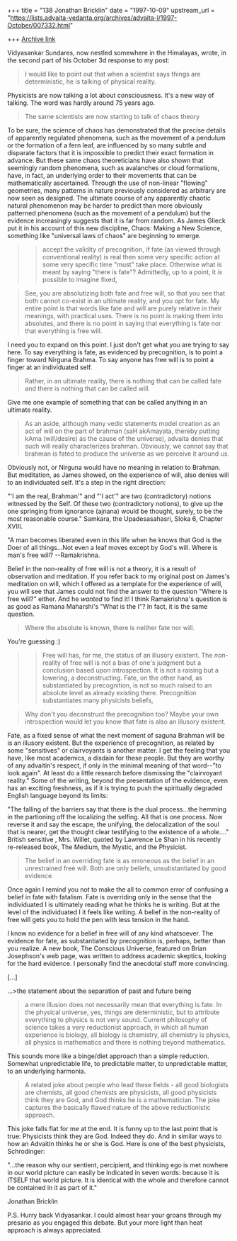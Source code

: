 +++
title = "138 Jonathan Bricklin"
date = "1997-10-09"
upstream_url = "https://lists.advaita-vedanta.org/archives/advaita-l/1997-October/007332.html"

+++
[Archive link](https://lists.advaita-vedanta.org/archives/advaita-l/1997-October/007332.html)

Vidyasankar Sundares, now nestled somewhere in the Himalayas, wrote, in the
second part of his October 3d response to my post:


>I would like to point out
>that when a scientist says things are deterministic, he is talking of
>physical reality.

Physicists are now talking a lot about consciousness.  It's a new way of
talking.  The word was hardly around 75 years ago.

>The same scientists are now starting to talk of chaos theory

To be sure, the science of chaos has demonstrated that the precise details
of apparently regulated phenomena, such as the movement of a pendulum or
the formation of a fern leaf, are influenced by so many subtle and
disparate factors that it is impossible to predict their exact formation in
advance.   But these same chaos theoreticians have also shown that
seemingly random phenomena, such as avalanches or cloud formations, have,
in fact, an underlying order to their movements that can be mathematically
ascertained.  Through the use of non-linear "flowing" geometries, many
patterns in nature previously considered as arbitrary are now seen as
designed.  The ultimate course of any apparently chaotic natural phenomenon
may be harder to predict than more obviously patterned phenomena (such as
the movement of a pendulum) but the evidence increasingly suggests that it
is far from random.  As James Glieck put it in his account of this new
discipline, Chaos: Making a New Science, something like "universal laws of
chaos" are beginning to emerge.


>> accept the validity of precognition, if fate (as viewed through
> >conventional reality) is real then some very specific action at some
very
> >specific time "must" take place.  Otherwise what is meant by saying
"there
> >is fate"?   Admittedly, up to a point, it _is_ possible to imagine
fixed,

>See, you are absolutizing both fate and free will, so that you see that
>both cannot co-exist in an ultimate reality, and you opt for fate. My
>entire point is that words like fate and will are purely relative in their
>meanings, with practical uses. There is no point is making them into
>absolutes, and there is no point in saying that everything is fate nor
>that everything is free will.

I need you to expand on this point.  I just don't get what you are trying
to say here.  To say everything is fate, as evidenced by precognition, is
to point a finger toward Nirguna Brahma.  To say anyone has free will is to
point a finger at an individuated self.

>Rather, in an ultimate reality, there is
>nothing that can be called fate and there is nothing that can be called
>will.


Give me one example of something that can be called anything in an ultimate
reality.

>As an aside, although many vedic statements model creation as an act of
>will on the part of brahman (saH akAmayata, thereby putting kAma
>(will/desire) as the cause of the universe), advaita denies that such will
>really characterizes brahman. Obviously, we cannot say that brahman is
>fated to produce the universe as we perceive it around us.

Obviously not, or Nirguna would have no meaning in relation to Brahman.
But meditation, as James showed, on the experience of will, also denies
will to an individuated self.   It's a step in the right direction:

"'I am the real, Brahman'" and "'I act'" are two (contradictory) notions
witnessed by the Self.   Of these two (contradictory notions), to give up
the one springing from ignorance (ajnana) would be thought, surely, to be
the most reasonable course."  Samkara, the Upadesasahasri, Sloka 6, Chapter
XVIII.

 "A man becomes liberated even in this life when he knows that God is the
Doer of all things...Not even a leaf moves except by God's will.  Where is
man's free will?  --Ramakrishna.

Belief in the non-reality of free will is not a theory, it is a result of
observation and meditation.
If you refer back to my original post on James's meditation on will, which
I offered as a template for the experience of will, you will see that James
could not find the answer to the question "Where is free will?"  either.
And he _wanted_ to find it!   I think Ramakrishna's question is as good as
Ramana Maharshi's "What is the I"?  In fact, it is the same question.


>Where the absolute is known, there is neither fate nor will.

You're guessing :)

> >Free will has, for me, the status of an illusory existent. The
> >_non_-reality of free
>> will is not a bias of one's judgment but a
>> conclusion based upon introspection.  It is not a raising but a
lowering,
>>a deconstructing.   Fate, on the other hand, as substantiated by
>> precognition, is not so much raised to an absolute level as already
> >existing there.  Precognition substantiates many physicists beliefs,

>Why don't you deconstruct the precognition too? Maybe your own
>introspection would let you know that fate is also an illusory existent.

Fate, as a fixed sense of what the next moment of saguna Brahman will be is
an illusory existent.  But the experience of precognition, as related by
some "sensitives" or clairvoyants is another matter.  I get the feeling
that you have, like most academics, a disdain for these people.  But they
are worthy of any advaitin's respect, if only in the minimal meaning of
that word--"to look again".
At least do a little research before dismissing the "clairvoyant reality."
 Some of the writing, beyond the presentation of the evidence,   even has
an exciting freshness, as if it is trying to push the spiritually degraded
English language beyond its limits:

"The falling of the barriers say that there is the dual process...the
hemming in the partioning off the localizing the selfing.  All that is one
process.  Now reverse it and say the escape, the unifying, the
delocalization of the soul that is nearer, get the thought clear testifying
to the existence of a whole...."  British sensitive , Mrs. Willet, quoted
by Lawrence Le Shan in his recently re-released book, The Medium, the
Mystic, and the Physicist.

>The belief in an overriding fate is as erroneous as the belief in an
>unrestrained free will.  Both are only beliefs, unsubstantiated by good
evidence.

Once again I remind you not to make the all to common error of confusing a
belief in fate with fatalism.  Fate is overriding only in the sense that
the individuated I is ultimately reading what he thinks he is writing.  But
at the level of the individuated I it feels like writing.        A belief
in the non-reality of free will gets you to hold the pen with less tension
in the hand.

I know no evidence for a belief in free will of any kind whatsoever.  The
evidence for fate, as substantiated by precognition is, perhaps, better
than you realize.  A new book, The Conscious Universe, featured on Brian
Josephson's web page, was written to address academic skeptics, looking for
the hard evidence.  I personally find the anecdotal stuff more convincing.



[...]

...>the statement about the separation of past and future being
>a mere illusion does not necessarily mean that everything is fate. In the
>physical universe, yes, things are deterministic, but to attribute
>everything to physics is not very sound. Current philosophy of science
>takes a very reductionist approach, in which all human experience is
>biology, all biology is chemistry, all chemistry is physics, all physics
>is mathematics and there is nothing beyond mathematics.

This sounds more like a binge/diet approach than a simple reduction.
Somewhat unpredictable life, to predictable matter, to unpredictable
matter, to an underlying harmonia.

>A related joke about people who lead these fields - all good biologists
>are chemists, all good chemists are physicists, all good physicists think
>they are God, and God thinks he is a mathematician. The joke captures the
>basically flawed nature of the above reductionistic approach.

This joke falls flat for me at the end.  It is funny up to the last point
that is true:  Physicists think they are God.  Indeed they do.  And  in
similar ways to how an Advaitin thinks he or she is God.  Here is one of
the best physicists, Schrodinger:

  "...the reason why our sentient, percipient, and thinking ego is met
nowhere in our world picture can easily be indicated in seven words:
because it is ITSELF that world picture.  It is identical with the whole
and therefore cannot be contained in it as part of it."


Jonathan Bricklin

P.S.  Hurry back Vidyasankar.  I could almost hear your groans through my
presario as you engaged this debate.  But your more light than heat
approach is always appreciated.

